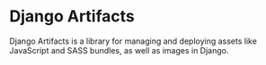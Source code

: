 # Django Artifacts

Django Artifacts is a library for managing and deploying assets like JavaScript and SASS bundles, as well as images in Django.

